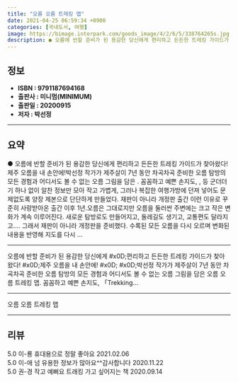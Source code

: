 ```yaml
---
title: "오름 오름 트레킹 맵"
date: 2021-04-25 06:59:34 +0900
categories: [국내도서, 여행]
image: https://bimage.interpark.com/goods_image/4/2/6/5/338764265s.jpg
description: ● 오름에 반할 준비가 된 용감한 당신에게 편리하고 든든한 트레킹 가이드가 찾아왔다!제주 오름을 내 손안에!박선정 작가가 제주살이 7년 동안 차곡차곡 준비한 오름 탐방의 모든 경험과 어디서도 볼 수 없는 오름 그림을 담은 . 꼼꼼하고 예쁜 손지도, , 등 군더더기 하나 없이 알찬 정
---
```


## **정보**

- **ISBN : 9791187694168**
- **출판사 : 미니멈(MINIMUM)**
- **출판일 : 20200915**
- **저자 : 박선정**

------



## **요약**

●  오름에 반할 준비가 된 용감한 당신에게 편리하고 든든한 트레킹 가이드가 찾아왔다!제주 오름을 내 손안에!박선정 작가가 제주살이 7년 동안 차곡차곡 준비한 오름 탐방의 모든 경험과 어디서도 볼 수 없는 오름 그림을 담은 . 꼼꼼하고 예쁜 손지도, ,  등 군더더기 하나 없이 알찬 정보만 모아 작고 가볍게, 그러나 복잡한 여행가방에 던져 넣어도 문제없도록 양장 제본으로 단단하게 만들었다. 재판이 아니라 개정판 출간 이런 이유로 꾸준히 사랑받아온  출간 이후 1년.오름은 그대로지만 오름을 둘러싼 주변에는 크고 작은 변화가 계속 이루어진다. 새로운 탐방로도 만들어지고, 둘레길도 생기고, 교통편도 달라지고…. 그래서 재판이 아니라 개정판을 준비했다. 수록된 모든 오름을 다시 오르며 변화된 내용을 반영해 지도를 다시 ...

------

오름에 반할 준비가 된 용감한 당신에게  #x0D;편리하고 든든한 트레킹 가이드가 찾아왔다! #x0D;제주 오름을 내 손안에! #x0D; #x0D;박선정 작가가 제주살이 7년 동안 차곡차곡 준비한 오름 탐방의 모든 경험과 어디서도 볼 수 없는 오름 그림을 담은 오름 오름 트레킹 맵. 꼼꼼하고 예쁜 손지도, 「Trekking... 

------


오름 오름 트레킹 맵 

------


## **리뷰** 

5.0 이-룡 휴대용으로 정말 좋아요  2021.02.06 <br/>5.0 이-애 넘 유용한 정보가 많아요^^감사합니다 2020.11.22 <br/>5.0 권-경 작고 예뻐요
트래킹 가고 싶어지는 책 2020.09.14 <br/>